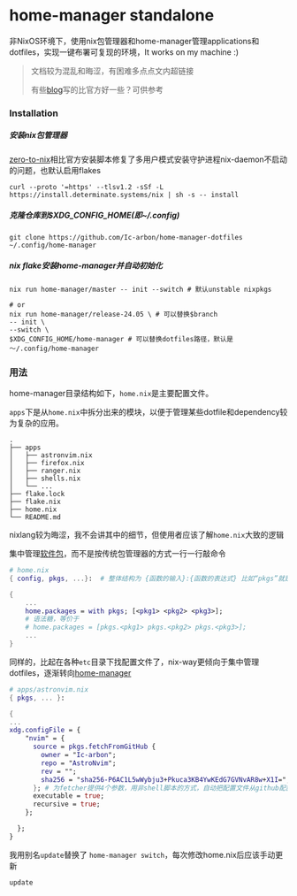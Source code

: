 # home-manager standalone

非NixOS环境下，使用nix包管理器和home-manager管理applications和dotfiles，实现一键布署可复现的环境，It works on my machine :)

> 文档较为混乱和晦涩，有困难多点点文内超链接
>
> 有些[blog](https://tonyfinn.com/categories/nix/)写的比官方好一些？可供参考

### Installation

##### 安装nix包管理器

[zero-to-nix](https://zero-to-nix.com/)相比官方安装脚本修复了多用户模式安装守护进程nix-daemon不启动的问题，也默认启用flakes

```shell
curl --proto '=https' --tlsv1.2 -sSf -L https://install.determinate.systems/nix | sh -s -- install 
```
##### 克隆仓库到$XDG_CONFIG_HOME(即~/.config)

```shell
git clone https://github.com/Ic-arbon/home-manager-dotfiles ~/.config/home-manager
```

##### nix flake安装home-manager并自动初始化

```shell
nix run home-manager/master -- init --switch # 默认unstable nixpkgs

# or
nix run home-manager/release-24.05 \ # 可以替换$branch
-- init \
--switch \
$XDG_CONFIG_HOME/home-manager # 可以替换dotfiles路径，默认是～/.config/home-manager
```

### 用法

home-manager目录结构如下，`home.nix`是主要配置文件。

`apps`下是从`home.nix`中拆分出来的模块，以便于管理某些dotfile和dependency较为复杂的应用。

```
.
├── apps
│   ├── astronvim.nix
│   ├── firefox.nix
│   ├── ranger.nix
│   ├── shells.nix
│   └── ...
├── flake.lock
├── flake.nix
├── home.nix
└── README.md
```

nixlang较为晦涩，我不会讲其中的细节，但使用者应该了解`home.nix`大致的逻辑

集中管理[软件包](https://search.nixos.org/packages)，而不是按传统包管理器的方式一行一行敲命令

```nix
# home.nix
{ config, pkgs, ...}:  # 整体结构为 {函数的输入}:{函数的表达式} 比如“pkgs”就是函数的一个输入参数

{ 
	...
	home.packages = with pkgs; [<pkg1> <pkg2> <pkg3>];
	# 语法糖，等价于
	# home.packages = [pkgs.<pkg1> pkgs.<pkg2> pkgs.<pkg3>];
	...
}
```

同样的，比起在各种`etc`目录下找配置文件了，nix-way更倾向于集中管理dotfiles，逐渐转向[home-manager](https://home-manager-options.extranix.com/?query=&release=master)

```nix
# apps/astronvim.nix
{ pkgs, ... }: 

{ 
...
xdg.configFile = {
    "nvim" = {
      source = pkgs.fetchFromGitHub {
        owner = "Ic-arbon";
        repo = "AstroNvim";
        rev = "";
        sha256 = "sha256-P6AC1L5wWybju3+Pkuca3KB4YwKEdG7GVNvAR8w+X1I=";
      }; # 为fetcher提供4个参数，用非shell脚本的方式，自动把配置文件从github配置文件拉到本地
      executable = true;
      recursive = true;
    };

  };
}
```

我用别名`update`替换了 `home-manager switch`，每次修改home.nix后应该手动更新

````shell
update
````

